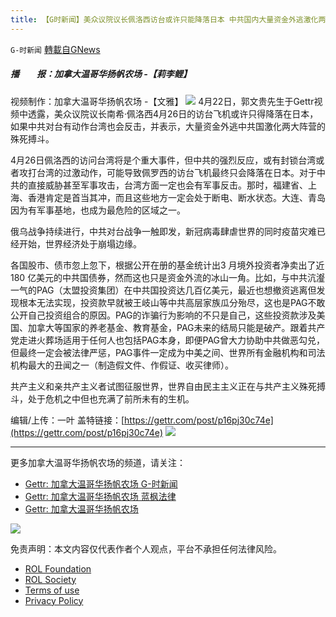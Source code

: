 ```yaml
---
title: 【G时新闻】美众议院议长佩洛西访台或许只能降落日本 中共国内大量资金外逃激化两阵营搏斗
---
```

`G-时新闻` [轉載自GNews](https://gnews.org/zh-hans/2396748/)

##### 播  报：加拿大温哥华扬帆农场 -【莉李鲤】
视频制作：加拿大温哥华扬帆农场 -【文雅】
 ![](https://assets.gnews.org/wp-content/uploads/2022/03/111111.png) 
4月22日，郭文贵先生于Gettr视频中透露，美众议院议长南希·佩洛西4月26日的访台飞机或许只得降落在日本，如果中共对台有动作台湾也会反击，并表示，大量资金外逃中共国激化两大阵营的殊死搏斗。
  
4月26日佩洛西的访问台湾将是个重大事件，但中共的强烈反应，或有封锁台湾或者攻打台湾的过激动作，可能导致佩罗西的访台飞机最终只会降落在日本。对于中共的直接威胁甚至军事攻击，台湾方面一定也会有军事反击。那时，福建省、上海、香港肯定是首当其冲，而且这些地方一定会处于断电、断水状态。大连、青岛因为有军事基地，也成为最危险的区域之一。
 
俄乌战争持续进行，中共对台战争一触即发，新冠病毒肆虐世界的同时疫苗灾难已经开始，世界经济处于崩塌边缘。
 
各国股市、债市忽上忽下，根据公开在册的基金统计出3 月境外投资者净卖出了近180 亿美元的中共国债券，然而这也只是资金外流的冰山一角。比如，与中共沆瀣一气的PAG（太盟投资集团）在中共国投资达几百亿美元，最近也想撤资逃离但发现根本无法实现，投资款早就被王岐山等中共高层家族瓜分殆尽，这也是PAG不敢公开自己投资组合的原因。PAG的诈骗行为影响的不只是自己，这些投资款涉及美国、加拿大等国家的养老基金、教育基金，PAG未来的结局只能是破产。跟着共产党走进火葬场适用于任何人也包括PAG本身，即便PAG曾大力协助中共做恶勾兑，但最终一定会被法律严惩，PAG事件一定成为中美之间、世界所有金融机构和司法机构最大的丑闻之一（制造假文件、作假证、收买律师）。
 
共产主义和亲共产主义者试图征服世界，世界自由民主主义正在与共产主义殊死搏斗，处于危机之中但也充满了前所未有的生机。
 
编辑/上传：一叶
盖特链接：[https://gettr.com/post/p16pj30c74e](https://gettr.com/post/p16pj30c74e)
 ![](https://assets.gnews.org/wp-content/uploads/2022/03/image-2996.png) 
* * *
 
更多加拿大温哥华扬帆农场的频道，请关注：
 
- [Gettr: 加拿大温哥华扬帆农场 G-时新闻](加拿大温哥华扬帆农场%20G-时新闻)
- [Gettr: 加拿大温哥华扬帆农场 蓝枫法律](加拿大温哥华扬帆农场%20蓝枫法律)
- [Gettr: 加拿大温哥华扬帆农场](加拿大温哥华扬帆农场)

 ![](https://assets.gnews.org/wp-content/uploads/2022/03/image-2564.png) 

免责声明：本文内容仅代表作者个人观点，平台不承担任何法律风险。
  
- [ROL Foundation](https://rolfoundation.org/)
- [ROL Society](https://rolsociety.org/)
- [Terms of use](https://gnews.org/terms-of-use-3/)
- [Privacy Policy](https://gnews.org/privacy-policy/)
